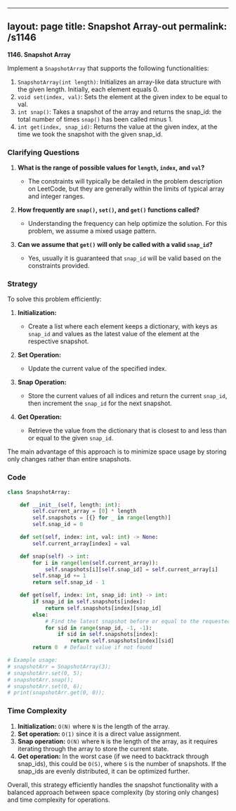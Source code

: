 
---
layout: page
title:  Snapshot Array-out
permalink: /s1146
---

**1146. Snapshot Array**

Implement a `SnapshotArray` that supports the following functionalities:

1. `SnapshotArray(int length)`: Initializes an array-like data structure with the given length. Initially, each element equals 0.
2. `void set(index, val)`: Sets the element at the given index to be equal to val.
3. `int snap()`: Takes a snapshot of the array and returns the snap_id: the total number of times `snap()` has been called minus 1.
4. `int get(index, snap_id)`: Returns the value at the given index, at the time we took the snapshot with the given snap_id.

### Clarifying Questions

1. **What is the range of possible values for `length`, `index`, and `val`?**
   - The constraints will typically be detailed in the problem description on LeetCode, but they are generally within the limits of typical array and integer ranges.

2. **How frequently are `snap()`, `set()`, and `get()` functions called?**
   - Understanding the frequency can help optimize the solution. For this problem, we assume a mixed usage pattern.

3. **Can we assume that `get()` will only be called with a valid `snap_id`?**
   - Yes, usually it is guaranteed that `snap_id` will be valid based on the constraints provided.

### Strategy

To solve this problem efficiently:

1. **Initialization:**
   - Create a list where each element keeps a dictionary, with keys as `snap_id` and values as the latest value of the element at the respective snapshot.

2. **Set Operation:**
   - Update the current value of the specified index.

3. **Snap Operation:**
   - Store the current values of all indices and return the current `snap_id`, then increment the `snap_id` for the next snapshot.

4. **Get Operation:**
   - Retrieve the value from the dictionary that is closest to and less than or equal to the given `snap_id`.

The main advantage of this approach is to minimize space usage by storing only changes rather than entire snapshots.

### Code

```python
class SnapshotArray:

    def __init__(self, length: int):
        self.current_array = [0] * length
        self.snapshots = [{} for _ in range(length)]
        self.snap_id = 0

    def set(self, index: int, val: int) -> None:
        self.current_array[index] = val

    def snap(self) -> int:
        for i in range(len(self.current_array)):
            self.snapshots[i][self.snap_id] = self.current_array[i]
        self.snap_id += 1
        return self.snap_id - 1

    def get(self, index: int, snap_id: int) -> int:
        if snap_id in self.snapshots[index]:
            return self.snapshots[index][snap_id]
        else:
            # Find the latest snapshot before or equal to the requested snap_id
            for sid in range(snap_id, -1, -1):
                if sid in self.snapshots[index]:
                    return self.snapshots[index][sid]
        return 0  # Default value if not found

# Example usage:
# snapshotArr = SnapshotArray(3);
# snapshotArr.set(0, 5);
# snapshotArr.snap();
# snapshotArr.set(0, 6);
# print(snapshotArr.get(0, 0));
```


### Time Complexity

1. **Initialization:** `O(N)` where `N` is the length of the array.
2. **Set operation:** `O(1)` since it is a direct value assignment.
3. **Snap operation:** `O(N)` where `N` is the length of the array, as it requires iterating through the array to store the current state.
4. **Get operation:** In the worst case (if we need to backtrack through snap_ids), this could be `O(S)`, where `S` is the number of snapshots. If the snap_ids are evenly distributed, it can be optimized further.

Overall, this strategy efficiently handles the snapshot functionality with a balanced approach between space complexity (by storing only changes) and time complexity for operations.
